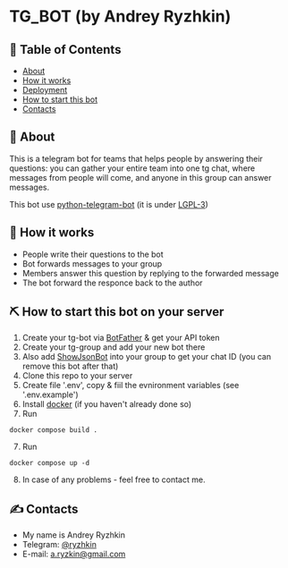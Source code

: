 # TG_BOT (by Andrey Ryzhkin)

## 📝 Table of Contents

- [About](#about)
- [How it works](#howitworks)
- [Deployment](#deployment)
- [How to start this bot](#howtostart)
- [Contacts](#contacts)

## 🧐 About <a name = "about"></a>
This is a telegram bot for teams that helps people by answering their questions: you can gather your entire team into one tg chat, where messages from people will come, and anyone in this group can answer messages.

This bot use [python-telegram-bot](https://github.com/python-telegram-bot/python-telegram-bot) (it is under [LGPL-3](https://www.gnu.org/licenses/lgpl-3.0.html))

## 🎈 How it works <a name = "howitworks"></a>
- People write their questions to the bot
- Bot forwards messages to your group
- Members answer this question by replying to the forwarded message
- The bot forward the responce back to the author

## ⛏️ How to start this bot on your server  <a name = "howtostart"></a>
1. Create your tg-bot via [BotFather](https://t.me/BotFather) & get your API token
2. Create your tg-group and add your new bot there
3. Also add [ShowJsonBot](https://t.me/ShowJsonBot) into your group to get your chat ID (you can remove this bot after that)
4. Clone this repo to your server
4. Create file '.env', copy & fiil the evnironment variables (see '.env.example')
5. Install [docker](https://docs.docker.com/engine/install/ubuntu/) (if you haven't already done so) 
6. Run
```
docker compose build .
```
7. Run
```
docker compose up -d
```
8. In case of any problems - feel free to contact me.

## ✍️ Contacts <a name = "contacts"></a>
- My name is Andrey Ryzhkin
- Telegram: [@ryzhkin](https://t.me/ryzhkin)
- E-mail: a.ryzkin@gmail.com
